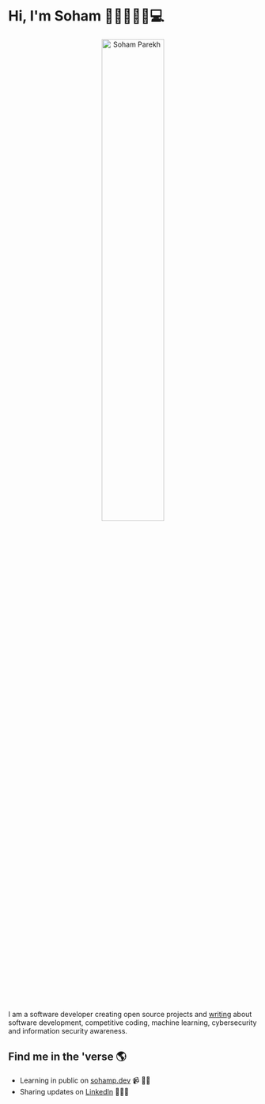 # Hi, I'm Soham 👋🏻👨🏻‍💻💻

<p align="center">
  <img width="50%" src="https://github.com/und3fined-v01d/und3fined-v01d/blob/master/me.jpeg?raw=true" alt="Soham Parekh">
</p>

I am a software developer creating open source projects and <a href="https://sohamp.dev">writing</a> about software development, competitive coding, machine learning, cybersecurity and information security awareness.

## Find me in the 'verse 🌎
- Learning in public on <a href="https://www.sohamp.dev">sohamp.dev</a> 📹 ✍🏻
- Sharing updates on <a href="https://www.linkedin.com/in/soham-parekh-8905a21a3/">LinkedIn</a> 👨🏻‍💻
